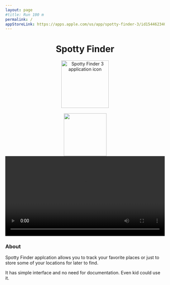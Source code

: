 ```yaml
---
layout: page
#title: Run 100 m
permalink: /
appStoreLink: https://apps.apple.com/us/app/spotty-finder-3/id1544623406
---
```

<link rel="stylesheet" type="text/css" href="{{ site.baseurl }}/css/device.css">
<meta itemprop="description" content="Spotty Finder applcation allows you to track your favorite places or just to store some of your locations for later to find. It has simple interface and no need for documentation. Even kid could use it.">

<center itemscope itemtype="http://schema.org/SoftwareApplication">
  <h1 itemprop="name">Spotty Finder</h1>
  <img width="150px" itemprop="image" src="{{ site.baseurl }}/assets/icons/Icon_1024_2.png" alt="Spotty Finder 3 application icon"/><br /><br />
  <a itemprop="url" content="{{ page.appStoreLink }}" href="{{ page.appStoreLink }}"><img style="width:135px" src="{{ site.baseurl }}/assets/app_store_badges/apple_app_store_us-uk_135x40.png" /></a>
</center>

<center>
	<video width="100%" autoplay loop class="iphone-6 silver">
	  <source src="assets/RPReplay_Final1609182628.mov" type="video/mp4" />
		Video is not supported
	</video>
</center>


### About
Spotty Finder applcation allows you to track your favorite places or just to store some of your locations for later to find.  

It has simple interface and no need for documentation. Even kid could use it.



